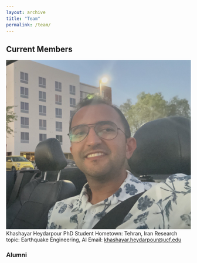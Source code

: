 ```yaml
---
layout: archive
title: "Team"
permalink: /team/
---
```

## Current Members

![Khashayar Heydarpour](/images/team/KH.jpeg )
Khashayar Heydarpour
PhD Student
Hometown: Tehran, Iran
Research topic: Earthquake Engineering, AI
Email: khashayar.heydarpour@ucf.edu 


### Alumni




<!-- [Mega landslide front](/images/DGB-Front-View.jpg)

[Mega landslide top](/images/DGB-top.jpg)

[Mega landslide deposit](/images/DGB-Deposit.jpg)

[Fieldtrip with Mauri McSaveney](/images/FieldTrip.jpg)

[3D tunnel obtained by Laser Scanner](/images/EGX-Tunnel-Deformation.jpg)

[Slope monitoring via GBSAR](/images/GBSAR.jpg)

[Clemson football](/images/ClemsonFootball.jpg)

[PhD graduation ceremony](/images/Graduation-Ceremony.jpg) -->